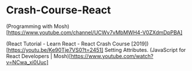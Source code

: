 # Crash-Course-React

(Programming with Mosh)[https://www.youtube.com/channel/UCWv7vMbMWH4-V0ZXdmDpPBA]

(React Tutorial - Learn React - React Crash Course \[2019\])[https://youtu.be/Ke90Tje7VS0?t=2451] Setting Attributes.
(JavaScript for React Developers | Mosh)[https://www.youtube.com/watch?v=NCwa_xi0Uuc]
